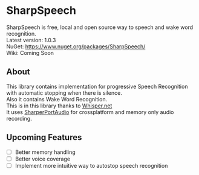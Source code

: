 # SharpSpeech
SharpSpeech is free, local and open source way to speech and wake word recognition. \
Latest version: 1.0.3 \
NuGet: https://www.nuget.org/packages/SharpSpeech/ \
Wiki: Coming Soon

## About
This library contains implementation for progressive Speech Recognition with automatic stopping when there is silence. \
Also it contains Wake Word Recognition. \
This is in this library thanks to [Whisper.net](https://github.com/sandrohanea/whisper.net) \
It uses [SharperPortAudio](https://github.com/Adisol07/SharperPortAudio) for crossplatform and memory only audio recording.

## Upcoming Features
 - [ ] Better memory handling
 - [ ] Better voice coverage
 - [ ] Implement more intuitive way to autostop speech recognition
